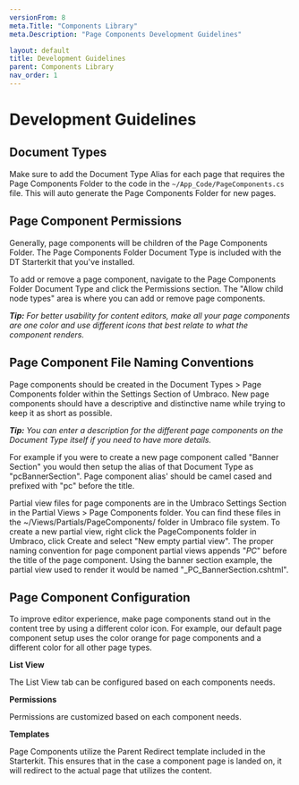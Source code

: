 ```yaml
---
versionFrom: 8
meta.Title: "Components Library"
meta.Description: "Page Components Development Guidelines"

layout: default
title: Development Guidelines
parent: Components Library
nav_order: 1
---
```


# Development Guidelines



## Document Types

Make sure to add the Document Type Alias for each page that requires the Page Components Folder to the code in the `~/App_Code/PageComponents.cs` file. This will auto generate the Page Components Folder for new pages.

## Page Component Permissions

Generally, page components will be children of the Page Components Folder. The Page Components Folder Document Type is included with the DT Starterkit that you've installed. 

To add or remove a page component, navigate to the Page Components Folder Document Type and click the Permissions section. The "Allow child node types" area is where you can add or remove page components.

_**Tip:** For better usability for content editors, make all your page components are one color and use different icons that best relate to what the component renders._

## Page Component File Naming Conventions

Page components should be created in the Document Types > Page Components folder within the Settings Section of Umbraco. New page components should have a descriptive and distinctive name while trying to keep it as short as possible. 

_**Tip:** You can enter a description for the different page components on the Document Type itself if you need to have more details._
	
For example if you were to create a new page component called "Banner Section" you would then setup the alias of that Document Type as "pcBannerSection". Page component alias' should be camel cased and prefixed with "pc" before the title. 

Partial view files for page components are in the Umbraco Settings Section in the Partial Views > Page Components folder. You can find these files in the ~/Views/Partials/PageComponents/ folder in Umbraco file system. To create a new partial view, right click the PageComponents folder in Umbraco, click Create and select "New empty partial view". The proper naming convention for page component partial views appends "_PC_" before the title of the page component. Using the banner section example, the partial view used to render it would be named "_PC_BannerSection.cshtml". 

## Page Component Configuration

To improve editor experience, make page components stand out in the content tree by using a different color icon. For example, our default page component setup uses the color orange for page components and a different color for all other page types.

**List View**

The List View tab can be configured based on each components needs. 

**Permissions**

Permissions are customized based on each component needs.

**Templates**

Page Components utilize the Parent Redirect template included in the Starterkit. This ensures that in the case a component page is landed on, it will redirect to the actual page that utilizes the content. 